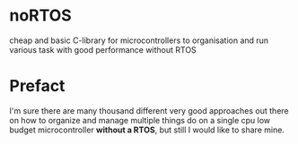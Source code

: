 # noRTOS
cheap and basic C-library for microcontrollers to organisation and run various task with good performance without RTOS

# Prefact
I'm sure there are many thousand different very good approaches out there on how to organize and manage multiple things do on a single cpu low budget microcontroller **without a RTOS**, but still I would like to share mine.
